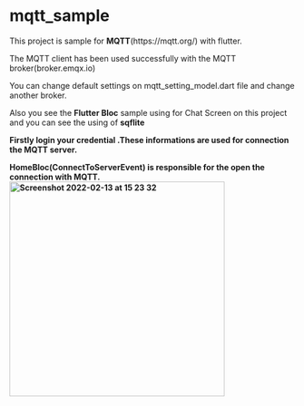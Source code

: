 # mqtt_sample
<p>This project is sample for <B>MQTT</B>(https://mqtt.org/) with flutter.</p>
<p>The MQTT client has been used successfully with the MQTT broker(broker.emqx.io)</p>
<p>You can change default settings on mqtt_setting_model.dart file and  change another broker.</p>
<p>Also you see the <B>Flutter Bloc</B> sample using for Chat Screen on this project and you can see the using of <B>sqflite</p>
<p>Firstly login your credential .These informations are used for connection the MQTT server.</p>

HomeBloc(ConnectToServerEvent) is responsible for the open the connection with MQTT.
<img width="379" alt="Screenshot 2022-02-13 at 15 23 32" src="https://user-images.githubusercontent.com/62757704/153769769-9f60ba42-cb4e-4a78-b79e-ecd396f98109.png">




